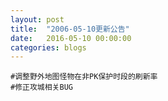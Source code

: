 ```yaml
---
layout: post
title:  "2006-05-10更新公告"
date:   2016-05-10 00:00:00
categories: blogs
---
```



<div class="post-content">
<p>
		
	#调整野外地图怪物在非PK保护时段的刷新率
	#修正攻城相关BUG
	
</p>
<!--more-->
<p>
		
</p>

</div>